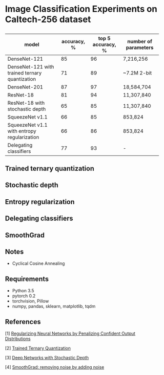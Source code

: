 # Image Classification Experiments on Caltech-256 dataset
## 

| model | accuracy, % | top 5 accuracy, %| number of parameters |
| --- | --- | --- | --- | 
| DenseNet-121    | 85 | 96 | 7,216,256 |
| DenseNet-121 with trained ternary quantization | 71 | 89 | ~7.2M 2-bit |
| DenseNet-201    | 87 | 97 | 18,584,704 |
| ResNet-18 | 81 | 94 | 11,307,840 |
| ResNet-18 with stochastic depth | 65 | 85 | 11,307,840 |
| SqueezeNet v1.1 | 66 | 85 | 853,824 | 
| SqueezeNet v1.1 with entropy regularization | 66 | 86 | 853,824 |
| Delegating classifiers | 77 | 93 | - |

## Trained ternary quantization

## Stochastic depth

## Entropy regularization

## Delegating classifiers

## SmoothGrad

## Notes
* Cyclical Cosine Annealing

## Requirements
* Python 3.5
* pytorch 0.2
* torchvision, Pillow
* numpy, pandas, sklearn, matplotlib, tqdm

## References
[1] [Regularizing Neural Networks by Penalizing Confident Output Distributions](https://arxiv.org/abs/1701.06548)

[2] [Trained Ternary Quantization](https://arxiv.org/abs/1612.01064)

[3] [Deep Networks with Stochastic Depth](https://arxiv.org/abs/1603.09382)

[4] [SmoothGrad: removing noise by adding noise](https://arxiv.org/abs/1706.03825)
